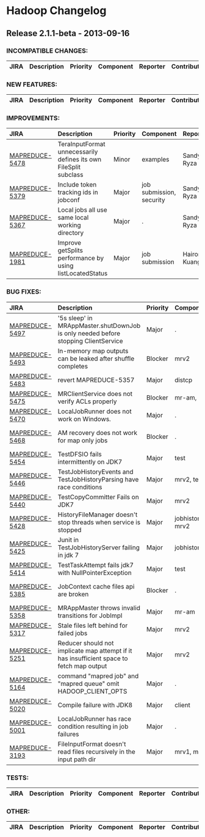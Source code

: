 # Hadoop Changelog

## Release 2.1.1-beta - 2013-09-16

### INCOMPATIBLE CHANGES:

| JIRA | Description | Priority | Component | Reporter | Contributor |
|:---- |:---- | :--- |:---- |:---- |:---- |


### NEW FEATURES:

| JIRA | Description | Priority | Component | Reporter | Contributor |
|:---- |:---- | :--- |:---- |:---- |:---- |


### IMPROVEMENTS:

| JIRA | Description | Priority | Component | Reporter | Contributor |
|:---- |:---- | :--- |:---- |:---- |:---- |
| [MAPREDUCE-5478](https://issues.apache.org/jira/browse/MAPREDUCE-5478) | TeraInputFormat unnecessarily defines its own FileSplit subclass |  Minor | examples | Sandy Ryza | Sandy Ryza |
| [MAPREDUCE-5379](https://issues.apache.org/jira/browse/MAPREDUCE-5379) | Include token tracking ids in jobconf |  Major | job submission, security | Sandy Ryza | Karthik Kambatla |
| [MAPREDUCE-5367](https://issues.apache.org/jira/browse/MAPREDUCE-5367) | Local jobs all use same local working directory |  Major | . | Sandy Ryza | Sandy Ryza |
| [MAPREDUCE-1981](https://issues.apache.org/jira/browse/MAPREDUCE-1981) | Improve getSplits performance by using listLocatedStatus |  Major | job submission | Hairong Kuang | Hairong Kuang |


### BUG FIXES:

| JIRA | Description | Priority | Component | Reporter | Contributor |
|:---- |:---- | :--- |:---- |:---- |:---- |
| [MAPREDUCE-5497](https://issues.apache.org/jira/browse/MAPREDUCE-5497) | '5s sleep'  in MRAppMaster.shutDownJob is only needed before stopping ClientService |  Major | . | Jian He | Jian He |
| [MAPREDUCE-5493](https://issues.apache.org/jira/browse/MAPREDUCE-5493) | In-memory map outputs can be leaked after shuffle completes |  Blocker | mrv2 | Jason Lowe | Jason Lowe |
| [MAPREDUCE-5483](https://issues.apache.org/jira/browse/MAPREDUCE-5483) | revert MAPREDUCE-5357 |  Major | distcp | Alejandro Abdelnur | Robert Kanter |
| [MAPREDUCE-5475](https://issues.apache.org/jira/browse/MAPREDUCE-5475) | MRClientService does not verify ACLs properly |  Blocker | mr-am, mrv2 | Jason Lowe | Jason Lowe |
| [MAPREDUCE-5470](https://issues.apache.org/jira/browse/MAPREDUCE-5470) | LocalJobRunner does not work on Windows. |  Major | . | Chris Nauroth | Sandy Ryza |
| [MAPREDUCE-5468](https://issues.apache.org/jira/browse/MAPREDUCE-5468) | AM recovery does not work for map only jobs |  Blocker | . | Yesha Vora | Vinod Kumar Vavilapalli |
| [MAPREDUCE-5454](https://issues.apache.org/jira/browse/MAPREDUCE-5454) | TestDFSIO fails intermittently on JDK7 |  Major | test | Karthik Kambatla | Karthik Kambatla |
| [MAPREDUCE-5446](https://issues.apache.org/jira/browse/MAPREDUCE-5446) | TestJobHistoryEvents and TestJobHistoryParsing have race conditions |  Major | mrv2, test | Jason Lowe | Jason Lowe |
| [MAPREDUCE-5440](https://issues.apache.org/jira/browse/MAPREDUCE-5440) | TestCopyCommitter Fails on JDK7 |  Major | mrv2 | Robert Parker | Robert Parker |
| [MAPREDUCE-5428](https://issues.apache.org/jira/browse/MAPREDUCE-5428) | HistoryFileManager doesn't stop threads when service is stopped |  Major | jobhistoryserver, mrv2 | Jason Lowe | Karthik Kambatla |
| [MAPREDUCE-5425](https://issues.apache.org/jira/browse/MAPREDUCE-5425) | Junit in TestJobHistoryServer failing in jdk 7 |  Major | jobhistoryserver | Ashwin Shankar | Robert Parker |
| [MAPREDUCE-5414](https://issues.apache.org/jira/browse/MAPREDUCE-5414) | TestTaskAttempt fails jdk7 with NullPointerException |  Major | test | Nemon Lou | Nemon Lou |
| [MAPREDUCE-5385](https://issues.apache.org/jira/browse/MAPREDUCE-5385) | JobContext cache files api are broken |  Blocker | . | Omkar Vinit Joshi | Omkar Vinit Joshi |
| [MAPREDUCE-5358](https://issues.apache.org/jira/browse/MAPREDUCE-5358) | MRAppMaster throws invalid transitions for JobImpl |  Major | mr-am | Devaraj K | Devaraj K |
| [MAPREDUCE-5317](https://issues.apache.org/jira/browse/MAPREDUCE-5317) | Stale files left behind for failed jobs |  Major | mrv2 | Ravi Prakash | Ravi Prakash |
| [MAPREDUCE-5251](https://issues.apache.org/jira/browse/MAPREDUCE-5251) | Reducer should not implicate map attempt if it has insufficient space to fetch map output |  Major | mrv2 | Jason Lowe | Ashwin Shankar |
| [MAPREDUCE-5164](https://issues.apache.org/jira/browse/MAPREDUCE-5164) | command  "mapred job" and "mapred queue" omit HADOOP\_CLIENT\_OPTS |  Major | . | Nemon Lou | Nemon Lou |
| [MAPREDUCE-5020](https://issues.apache.org/jira/browse/MAPREDUCE-5020) | Compile failure with JDK8 |  Major | client | Trevor Robinson | Trevor Robinson |
| [MAPREDUCE-5001](https://issues.apache.org/jira/browse/MAPREDUCE-5001) | LocalJobRunner has race condition resulting in job failures |  Major | . | Brock Noland | Sandy Ryza |
| [MAPREDUCE-3193](https://issues.apache.org/jira/browse/MAPREDUCE-3193) | FileInputFormat doesn't read files recursively in the input path dir |  Major | mrv1, mrv2 | Ramgopal N | Devaraj K |


### TESTS:

| JIRA | Description | Priority | Component | Reporter | Contributor |
|:---- |:---- | :--- |:---- |:---- |:---- |


### OTHER:

| JIRA | Description | Priority | Component | Reporter | Contributor |
|:---- |:---- | :--- |:---- |:---- |:---- |



